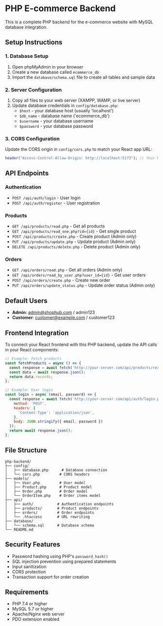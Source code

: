 # PHP E-commerce Backend

This is a complete PHP backend for the e-commerce website with MySQL database integration.

## Setup Instructions

### 1. Database Setup
1. Open phpMyAdmin in your browser
2. Create a new database called `ecommerce_db`
3. Import the `database/schema.sql` file to create all tables and sample data

### 2. Server Configuration
1. Copy all files to your web server (XAMPP, WAMP, or live server)
2. Update database credentials in `config/database.php`:
   - `$host` - your database host (usually 'localhost')
   - `$db_name` - database name ('ecommerce_db')
   - `$username` - your database username
   - `$password` - your database password

### 3. CORS Configuration
Update the CORS origin in `config/cors.php` to match your React app URL:
```php
header("Access-Control-Allow-Origin: http://localhost:5173"); // Your React app URL
```

## API Endpoints

### Authentication
- `POST /api/auth/login` - User login
- `POST /api/auth/register` - User registration

### Products
- `GET /api/products/read.php` - Get all products
- `GET /api/products/read_one.php?id={id}` - Get single product
- `POST /api/products/create.php` - Create product (Admin only)
- `PUT /api/products/update.php` - Update product (Admin only)
- `DELETE /api/products/delete.php` - Delete product (Admin only)

### Orders
- `GET /api/orders/read.php` - Get all orders (Admin only)
- `GET /api/orders/read_by_user.php?user_id={id}` - Get user orders
- `POST /api/orders/create.php` - Create new order
- `PUT /api/orders/update_status.php` - Update order status (Admin only)

## Default Users
- **Admin**: admin@shophub.com / admin123
- **Customer**: customer@example.com / customer123

## Frontend Integration

To connect your React frontend with this PHP backend, update the API calls in your React components:

```javascript
// Example: Fetch products
const fetchProducts = async () => {
  const response = await fetch('http://your-server.com/api/products/read.php');
  const data = await response.json();
  return data.records;
};

// Example: User login
const login = async (email, password) => {
  const response = await fetch('http://your-server.com/api/auth/login.php', {
    method: 'POST',
    headers: {
      'Content-Type': 'application/json',
    },
    body: JSON.stringify({ email, password })
  });
  return await response.json();
};
```

## File Structure
```
php-backend/
├── config/
│   ├── database.php      # Database connection
│   └── cors.php         # CORS headers
├── models/
│   ├── User.php         # User model
│   ├── Product.php      # Product model
│   ├── Order.php        # Order model
│   └── OrderItem.php    # Order items model
├── api/
│   ├── auth/           # Authentication endpoints
│   ├── products/       # Product endpoints
│   ├── orders/         # Order endpoints
│   └── .htaccess       # URL rewriting
├── database/
│   └── schema.sql      # Database schema
└── README.md
```

## Security Features
- Password hashing using PHP's `password_hash()`
- SQL injection prevention using prepared statements
- Input sanitization
- CORS protection
- Transaction support for order creation

## Requirements
- PHP 7.4 or higher
- MySQL 5.7 or higher
- Apache/Nginx web server
- PDO extension enabled